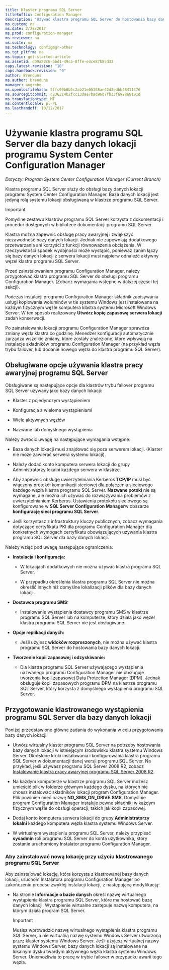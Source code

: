 ```yaml
---
title: Klaster programu SQL Server
titleSuffix: Configuration Manager
description: "Używać klastra programu SQL Server do hostowania bazy danych lokacji programu System Center Configuration Manager. Zawiera informacje na temat opcje są obsługiwane."
ms.custom: na
ms.date: 2/28/2017
ms.prod: configuration-manager
ms.reviewer: na
ms.suite: na
ms.technology: configmgr-other
ms.tgt_pltfrm: na
ms.topic: get-started-article
ms.assetid: d09a82c6-bbd1-49ca-8ffe-e3ce87b85d33
caps.latest.revision: "10"
caps.handback.revision: "0"
author: Brenduns
ms.author: brenduns
manager: angrobe
ms.openlocfilehash: 5ffc99b0b5c2ab21e65368ae42d3edbb48411476
ms.sourcegitcommit: c236214b2fcc13dae7bad96d7fb33f692868191d
ms.translationtype: MT
ms.contentlocale: pl-PL
ms.lasthandoff: 10/12/2017
---
```

# <a name="use-a-sql-server-cluster-for-the-system-center-configuration-manager-site-database"></a>Używanie klastra programu SQL Server dla bazy danych lokacji programu System Center Configuration Manager

*Dotyczy: Program System Center Configuration Manager (Current Branch)*


 Klastra programu SQL Server służy do obsługi bazy danych lokacji programu System Center Configuration Manager. Baza danych lokacji jest jedyną rolą systemu lokacji obsługiwaną w klastrze programu SQL Server.  

> [!IMPORTANT]  
>  Pomyślne zestawu klastrów programu SQL Server korzysta z dokumentacji i procedur dostępnych w bibliotece dokumentacji programu SQL Server.  

 Klastra można zapewnić obsługę pracy awaryjnej i zwiększyć niezawodność bazy danych lokacji. Jednak nie zapewniają dodatkowego przetwarzania ani korzyści z funkcji równoważenia obciążenia. W rzeczywistości spadek wydajności może wystąpić, ponieważ zanim łączy się bazy danych lokacji z serwera lokacji musi najpierw odnaleźć aktywny węzeł klastra programu SQL Server.  

 Przed zainstalowaniem programu Configuration Manager, należy przygotować klastra programu SQL Server do obsługi programu Configuration Manager. (Zobacz wymagania wstępne w dalszej części tej sekcji).  

 Podczas instalacji programu Configuration Manager składnik zapisywania usługi kopiowania woluminów w tle systemu Windows jest instalowana na każdym fizycznym węźle komputera klastra systemu Microsoft Windows Server. W ten sposób realizowany **Utwórz kopię zapasową serwera lokacji** zadań konserwacji.  

 Po zainstalowaniu lokacji programu Configuration Manager sprawdza zmiany węzła klastra co godzinę. Menedżer konfiguracji automatycznie zarządza wszelkie zmiany, które zostały znalezione, które wpływają na instalacje składników programu Configuration Manager (na przykład węzła trybu failover, lub dodanie nowego węzła do klastra programu SQL Server).  

## <a name="supported-options-for-using-a-sql-server-failover-cluster"></a>Obsługiwane opcje używania klastra pracy awaryjnej programu SQL Server

Obsługiwane są następujące opcje dla klastrów trybu failover programu SQL Server używany jako bazy danych lokacji:

-   Klaster z pojedynczym wystąpieniem  

-   Konfiguracja z wieloma wystąpieniami  

-   Wiele aktywnych węzłów  

-   Nazwane lub domyślnego wystąpienia  

Należy zwrócić uwagę na następujące wymagania wstępne:  

-   Baza danych lokacji musi znajdować się poza serwerem lokacji. (Klaster nie może zawierać serwera systemu lokacji).  

-   Należy dodać konto komputera serwera lokacji do grupy Administratorzy lokalni każdego serwera w klastrze.  

-   Aby zapewnić obsługę uwierzytelniania Kerberos **TCP/IP** musi być włączony protokół komunikacji sieciowej dla połączenia sieciowego każdego węzła klastra programu SQL Server. **Nazwane potoki** nie są wymagane, ale można ich używać do rozwiązywania problemów z uwierzytelnianiem Kerberos. Ustawienia protokołu sieciowego są konfigurowane w **SQL Server Configuration Manager**w obszarze **konfigurację sieci programu SQL Server**.  

-   Jeśli korzystasz z infrastruktury kluczy publicznych, zobacz wymagania dotyczące certyfikatu PKI dla programu Configuration Manager dla konkretnych wymogach certyfikatu obowiązujących używania klastra programu SQL Server dla bazy danych lokacji.  

Należy wziąć pod uwagę następujące ograniczenia:  

-   **Instalacja i konfiguracja:**  

    -   W lokacjach dodatkowych nie można używać klastra programu SQL Server.  

    -   W przypadku określenia klastra programu SQL Server nie można określić innych niż domyślne lokalizacji plików dla bazy danych lokacji.  

-   **Dostawca programu SMS:**  

    -   Instalowanie wystąpienia dostawcy programu SMS w klastrze programu SQL Server lub na komputerze, który działa jako węzeł klastra programu SQL Server nie jest obsługiwane.  

-   **Opcje replikacji danych:**  

    -   Jeśli użyjesz **widoków rozproszonych**, nie można używać klastra programu SQL Server do hostowania bazy danych lokacji.  

-   **Tworzenie kopii zapasowej i odzyskiwanie:**  

    -   Dla klastra programu SQL Server używającego wystąpienia nazwanego programu Configuration Manager nie obsługuje tworzenia kopii zapasowej Data Protection Manager (DPM). Jednak obsługuje kopii zapasowych programu DPM na klastrze programu SQL Server, który korzysta z domyślnego wystąpienia programu SQL Server.  

## <a name="prepare-a-clustered-sql-server-instance-for-the-site-database"></a>Przygotowanie klastrowanego wystąpienia programu SQL Server dla bazy danych lokacji  

Poniżej przedstawiono główne zadania do wykonania w celu przygotowania bazy danych lokacji:

-   Utwórz wirtualny klaster programu SQL Server na potrzeby hostowania bazy danych lokacji w istniejącym środowisku klastra systemu Windows Server. Określone kroki instalowania i konfigurowania klastra programu SQL Server w dokumentacji danej wersji programu SQL Server. Na przykład, jeśli używasz programu SQL Server 2008 R2, zobacz [Instalowanie klastra pracy awaryjnej programu SQL Server 2008 R2](http://go.microsoft.com/fwlink/p/?LinkId=240231).  

-   Na każdym komputerze w klastrze programu SQL Server możesz umieścić plik w folderze głównym każdego dysku, na których nie chcesz instalować składników lokacji program Configuration Manager. Plik powinien mieć nazwę **NO_SMS_ON_DRIVE.SMS**. Domyślnie program Configuration Manager instaluje pewne składniki w każdym fizycznym węźle do obsługi operacji, takich jak kopii zapasowej.  

-   Dodaj konto komputera serwera lokacji do grupy **Administratorzy lokalni** każdego komputera węzła klastra systemu Windows Server.  

-   W wirtualnym wystąpieniu programu SQL Server, należy przypisać **sysadmin** roli programu SQL Server do konta użytkownika, który zostanie uruchomiony Instalator programu Configuration Manager.  

### <a name="to-install-a-new-site-using-a-clustered-sql-server"></a>Aby zainstalować nową lokację przy użyciu klastrowanego programu SQL Server  
 Aby zainstalować lokację, która korzysta z klastrowanej bazy danych lokacji, uruchom Instalatora programu Configuration Manager po zakończeniu procesu zwykłej instalacji lokacji, z następującą modyfikacją:  

-   Na stronie **Informacje o bazie danych** określ nazwę wirtualnego wystąpienia klastra programu SQL Server, które ma hostować bazę danych lokacji. Wystąpienie wirtualne zastępuje nazwę komputera, na którym działa program SQL Server.  

    > [!IMPORTANT]  
    >  Musisz wprowadzić nazwę wirtualnego wystąpienia klastra programu SQL Server, a nie wirtualną nazwę systemu Windows Server utworzoną przez klaster systemu Windows Server. Jeśli użyjesz wirtualnej nazwy systemu Windows Server, bazy danych lokacji są instalowane na lokalnym dysku twardym aktywnego węzła klastra systemu Windows Server. Uniemożliwia to pracę w trybie failover w przypadku awarii tego węzła.  
